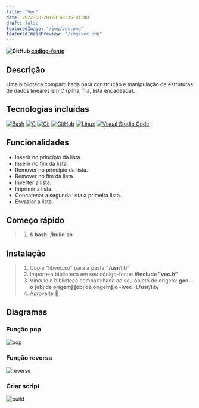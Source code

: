 ```yaml
---
title: "Vec"
date: 2022-08-28T20:49:35+01:00
draft: false
featuredImage: "/img/vec.png"
featuredImagePreview: "/img/vec.png"
---
```

**![GitHub](/img/github-icon-2.svg) [código-fonte](https://github.com/Tsarbomba69-com/vec)**

## Descrição

Uma biblioteca compartilhada para construção e manipulação de estruturas de dados lineares em C (pilha, fila, lista encadeada).

## Tecnologias incluídas

[![Bash](/img/bash-1.svg)](https://www.gnu.org/software/bash/)
[![C](/img/c-1.svg)](https://www.guru99.com/c-programming-language.html)
[![Git](/img/git-icon.svg)](https://git-scm.com)
[![GitHub](/img/github-icon-1.svg)](https://github.com)
[![Linux](/img/linux-tux.svg)](https://www.linux.org)
[![Visual Studio Code](/img/visual-studio-code-1.svg)](https://code.visualstudio.com)

## Funcionalidades

* Inserir no princípio da lista.
* Inserir no fim da lista.
* Remover no princípio da lista.
* Remover no fim da lista.
* Inverter a lista.
* Imprimir a lista.
* Concatenar a segunda lista a primeira lista.
* Esvaziar a lista.

## Começo rápido
>
> 1. **$ bash ./build.sh**

## Instalação
>
> 1. Copie "libvec.so" para a pasta **"/usr/lib"**
> 2. Importe a biblioteca em seu código-fonte: **#include "vec.h"**
> 3. Vincule a biblioteca compartilhada ao seu objeto de origem: **gcc -o [obj de origem] [obj de origem].o -lvec -L/usr/lib/**
> 4. Aproveite 🙂

## Diagramas

### Função pop

![pop](/img/pop%20(dark).svg)

### Função reversa

![reverse](/img/reverse%20(dark).svg)

### Criar script

![build](/img/build-shared-library%20(dark).svg)
